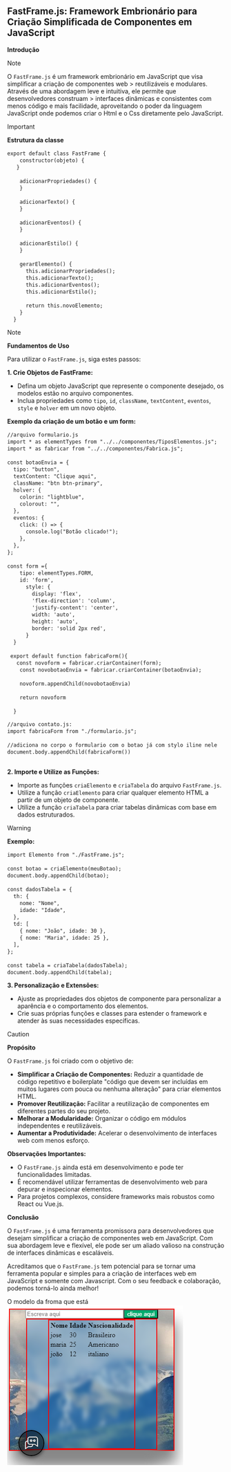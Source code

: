 
## FastFrame.js: Framework Embrionário para Criação Simplificada de Componentes em JavaScript

**Introdução**
> [!NOTE]
> O `FastFrame.js` é um framework embrionário em JavaScript que visa simplificar a criação de componentes web > reutilizáveis e modulares. Através de uma abordagem leve e intuitiva, ele permite que desenvolvedores construam > interfaces dinâmicas e consistentes com menos código e mais facilidade, aproveitando o poder da linguagem JavaScript onde podemos criar o Html e o Css diretamente pelo JavaScript.

> [!IMPORTANT]
> **Estrutura da classe**
> ```
> export default class FastFrame {
>     constructor(objeto) {
>    }
>   
>     adicionarPropriedades() {
>     }
>   
>     adicionarTexto() {
>     }
>   
>     adicionarEventos() {
>     }
>   
>     adicionarEstilo() {
>     }
>   
>     gerarElemento() {
>       this.adicionarPropriedades();
>       this.adicionarTexto();
>       this.adicionarEventos();
>       this.adicionarEstilo();
>   
>       return this.novoElemento;
>     }
>   }
> ```  


> [!NOTE]
> **Fundamentos de Uso**
> 
> Para utilizar o `FastFrame.js`, siga estes passos:
> 
> **1. Crie Objetos de FastFrame:**
> 
> -   Defina um objeto JavaScript que represente o componente desejado, os modelos estão no arquivo componentes.
> -   Inclua propriedades como `tipo`, `id`, `className`, `textContent`, `eventos`, `style` e `holver` em um novo objeto.
> 
> **Exemplo da criação de um botão e um form:**
> 
> 
> ```
> //arquivo formulario.js
> import * as elementTypes from "../../componentes/TiposElementos.js";
> import * as fabricar from "../../componentes/Fabrica.js";
> 
> const botaoEnvia = {
>   tipo: "button",
>   textContent: "Clique aqui",
>   className: "btn btn-primary",
>   holver: {
>     colorin: "lightblue",
>     colorout: "",
>   },
>   eventos: {
>     click: () => {
>       console.log("Botão clicado!");
>     },
>   },
> };
> 
> const form ={
>     tipo: elementTypes.FORM,
>     id: 'form',
>       style: {
>         display: 'flex',
>         'flex-direction': 'column',
>         'justify-content': 'center',
>         width: 'auto',
>         height: 'auto',
>         border: 'solid 2px red',
>       }
>   }
> 
>  export default function fabricaForm(){
>    const novoform = fabricar.criarContainer(form);
>     const novobotaoEnvia = fabricar.criarContainer(botaoEnvia);
>    
>     novoform.appendChild(novobotaoEnvia)
>     
>     return novoform
>     
>   }
> ```
> 
> 
> ```
> //arquivo contato.js:
> import fabricaForm from "./formulario.js";
> 
> //adiciona no corpo o formulario com o botao já com stylo iline nele
> document.body.appendChild(fabricaForm())
> 
> 
> ```
> 
> 
> **2. Importe e Utilize as Funções:**
> 
> -   Importe as funções `criaElemento` e `criaTabela` do arquivo `FastFrame.js`.
> -   Utilize a função `criaElemento` para criar qualquer elemento HTML a partir de um objeto de componente.
> -   Utilize a função `criaTabela` para criar tabelas dinâmicas com base em dados estruturados.
> 

> [!Warning]
> **Exemplo:**
> 
> ```
> import Elemento from "./FastFrame.js";
> 
> const botao = criaElemento(meuBotao);
> document.body.appendChild(botao);
> 
> const dadosTabela = {
>   th: {
>     nome: "Nome",
>     idade: "Idade",
>   },
>   td: [
>     { nome: "João", idade: 30 },
>     { nome: "Maria", idade: 25 },
>   ],
> };
> 
> const tabela = criaTabela(dadosTabela);
> document.body.appendChild(tabela);
> 
> ```
> 
> **3. Personalização e Extensões:**
> 
> -   Ajuste as propriedades dos objetos de componente para personalizar a aparência e o comportamento dos elementos.
> -   Crie suas próprias funções e classes para estender o framework e atender às suas necessidades específicas.

> [!Caution]
> **Propósito**
> 
> O `FastFrame.js` foi criado com o objetivo de:
> 
> -   **Simplificar a Criação de Componentes:** Reduzir a quantidade de código repetitivo e boilerplate "código que devem ser incluídas em muitos lugares com pouca ou nenhuma alteração" para criar elementos HTML.
> -   **Promover Reutilização:** Facilitar a reutilização de componentes em diferentes partes do seu projeto.
> -   **Melhorar a Modularidade:** Organizar o código em módulos independentes e reutilizáveis.
> -   **Aumentar a Produtividade:** Acelerar o desenvolvimento de interfaces web com menos esforço.
> 
> **Observações Importantes:**
> 
> -   O `FastFrame.js` ainda está em desenvolvimento e pode ter funcionalidades limitadas.
> -   É recomendável utilizar ferramentas de desenvolvimento web para depurar e inspecionar elementos.
> -   Para projetos complexos, considere frameworks mais robustos como React ou Vue.js.
> 
> **Conclusão**
> 
> O `FastFrame.js` é uma ferramenta promissora para desenvolvedores que desejam simplificar a criação de componentes web em JavaScript. Com sua abordagem leve e flexível, ele pode ser um aliado valioso na construção de interfaces dinâmicas e escaláveis.
> 
> 
> Acreditamos que o `FastFrame.js` tem potencial para se tornar uma ferramenta popular e simples para a criação de interfaces web em JavaScript e somente com Javascript. Com o seu feedback e colaboração, podemos torná-lo ainda melhor!
> 
> 
> O modelo da froma que está <img src='img/frame.PNG'>
